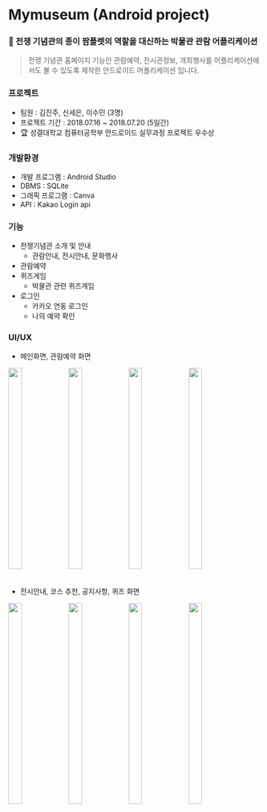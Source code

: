 # Mymuseum (Android project)
### 📱 전쟁 기념관의 종이 팜플렛의 역할을 대신하는 박물관 관람 어플리케이션

> 전쟁 기념관 홈페이지 기능인 관람예약, 전시관정보, 개최행사를 어플리케이션에서도 볼 수 있도록 제작한
  안드로이드 어플리케이션 입니다.
  
### 프로젝트
- 팀원 : 김진주, 신세은, 이수민 (3명)
- 프로젝트 기간 : 2018.07.16 ~ 2018.07.20 (5일간)
- 🏆 성결대학교 컴퓨터공학부 안드로이드 실무과정 프로젝트 우수상

### 개발환경
- 개발 프로그램 : Android Studio
- DBMS : SQLite
- 그래픽 프로그램 : Canva
- API : Kakao Login api
  
### 기능
- 전쟁기념관 소개 및 안내
  + 관람안내, 전시안내, 문화행사
- 관람예약
- 퀴즈게임
  + 박물관 관련 퀴즈게임
- 로그인 
  + 카카오 연동 로그인
  + 나의 예약 확인
  
### UI/UX
- 메인화면, 관람예약 화면
<div>
<img src = "https://user-images.githubusercontent.com/62095517/104909618-7587cf80-59cb-11eb-92fb-ef55b99aaa31.PNG" width="23%" height="400">
<img src = "https://user-images.githubusercontent.com/62095517/104909857-d7483980-59cb-11eb-8a63-ad180be645d2.PNG" width="23%" height="400">
<img src = "https://user-images.githubusercontent.com/62095517/104917131-59d5f680-59d6-11eb-9d77-612b80a81487.PNG" width="23%" height="400">
<img src = "https://user-images.githubusercontent.com/62095517/104917228-7a05b580-59d6-11eb-8bbc-ed957ee412b7.PNG" width="23%" height="400">
 </div>
 <br/>
 
 - 전시안내, 코스 추천, 공지사항, 퀴즈 화면
 <div>
<img src = "https://user-images.githubusercontent.com/62095517/104917284-8c7fef00-59d6-11eb-95d3-4ae82af3c55d.PNG" width="23%" height="400">
<img src = "https://user-images.githubusercontent.com/62095517/104917313-9570c080-59d6-11eb-9434-d9dde4026e10.PNG" width="23%" height="400">
<img src = "https://user-images.githubusercontent.com/62095517/104917340-9e619200-59d6-11eb-9378-56b71a06a924.PNG" width="23%" height="400">
<img src = "https://user-images.githubusercontent.com/62095517/104917374-aa4d5400-59d6-11eb-8025-1a7a865799eb.PNG" width="23%" height="400">
 </div>
  
  
